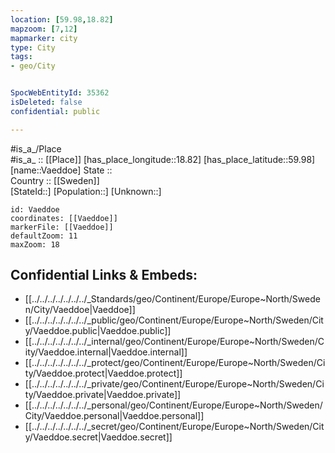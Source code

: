 ```yaml
---
location: [59.98,18.82] 
mapzoom: [7,12] 
mapmarker: city 
type: City
tags:
- geo/City


SpocWebEntityId: 35362
isDeleted: false
confidential: public

---
```

#is_a_/Place  
#is_a_ :: [[Place]] 
[has_place_longitude::18.82] 
[has_place_latitude::59.98] 
[name::Vaeddoe] 
State ::  
Country :: [[Sweden]]  
[StateId::] 
[Population::] 
[Unknown::] 


```leaflet
id: Vaeddoe
coordinates: [[Vaeddoe]] 
markerFile: [[Vaeddoe]] 
defaultZoom: 11 
maxZoom: 18
```


## Confidential Links & Embeds: 
- [[../../../../../../../_Standards/geo/Continent/Europe/Europe~North/Sweden/City/Vaeddoe|Vaeddoe]] 
- [[../../../../../../../_public/geo/Continent/Europe/Europe~North/Sweden/City/Vaeddoe.public|Vaeddoe.public]] 
- [[../../../../../../../_internal/geo/Continent/Europe/Europe~North/Sweden/City/Vaeddoe.internal|Vaeddoe.internal]] 
- [[../../../../../../../_protect/geo/Continent/Europe/Europe~North/Sweden/City/Vaeddoe.protect|Vaeddoe.protect]] 
- [[../../../../../../../_private/geo/Continent/Europe/Europe~North/Sweden/City/Vaeddoe.private|Vaeddoe.private]] 
- [[../../../../../../../_personal/geo/Continent/Europe/Europe~North/Sweden/City/Vaeddoe.personal|Vaeddoe.personal]] 
- [[../../../../../../../_secret/geo/Continent/Europe/Europe~North/Sweden/City/Vaeddoe.secret|Vaeddoe.secret]] 
